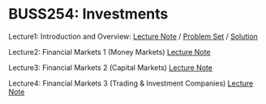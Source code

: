 # BUSS254: Investments


Lecture1: Introduction and Overview: [Lecture Note](https://raw.githack.com/chung-jiwoong/BUSS254-Slides/refs/heads/main/chapter_intro.html) / 
[Problem Set](https://raw.githack.com/chung-jiwoong/BUSS254-Slides/refs/heads/main/problem_intro.html) / 
[Solution](https://raw.githack.com/chung-jiwoong/BUSS254-Slides/refs/heads/main/solution_intro.html)

    
Lecture2: Financial Markets 1 (Money Markets) [Lecture Note](https://raw.githack.com/chung-jiwoong/BUSS254-Slides/refs/heads/main/chapter_market1.html) 


Lecture3: Financial Markets 2 (Capital Markets) [Lecture Note](https://raw.githack.com/chung-jiwoong/BUSS254-Slides/refs/heads/main/chapter_market2.html) 


Lecture4: Financial Markets 3 (Trading & Investment Companies) [Lecture Note](https://raw.githack.com/chung-jiwoong/BUSS254-Slides/refs/heads/main/chapter_market3.html) 

    


